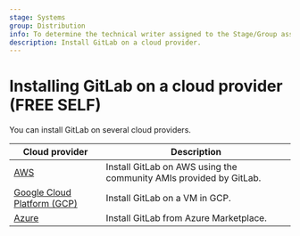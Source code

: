 ```yaml
---
stage: Systems
group: Distribution
info: To determine the technical writer assigned to the Stage/Group associated with this page, see https://handbook.gitlab.com/handbook/product/ux/technical-writing/#assignments
description: Install GitLab on a cloud provider.
---
```


# Installing GitLab on a cloud provider **(FREE SELF)**

You can install GitLab on several cloud providers.

| Cloud provider                                                | Description |
|---------------------------------------------------------------|-------------|
| [AWS](aws/index.md)                                           | Install GitLab on AWS using the community AMIs provided by GitLab. |
| [Google Cloud Platform (GCP)](google_cloud_platform/index.md) | Install GitLab on a VM in GCP. |
| [Azure](azure/index.md)                                       | Install GitLab from Azure Marketplace. |
